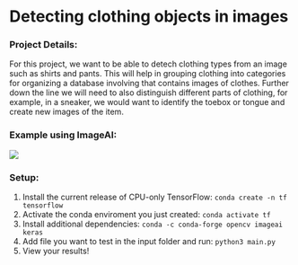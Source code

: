 # Detecting clothing objects in images

### Project Details: 
For this project, we want to be able to detech clothing types from an image such as shirts and pants. This will help in grouping clothing into categories for organizing a database involving that contains images of clothes. Further down the line we will need to also distinguish different parts of clothing, for example, in a sneaker, we would want to identify the toebox or tongue and create new images of the item.

### Example using ImageAI:
<div>
  <image src='https://i.imgur.com/3wInz9b.png'/>
</div>  

### Setup:
1. Install the current release of CPU-only TensorFlow: ```conda create -n tf tensorflow```
2. Activate the conda enviroment you just created: ```conda activate tf```
3. Install additional dependencies: ```conda -c conda-forge opencv imageai keras```
4. Add file you want to test in the input folder and run: ```python3 main.py```
5. View your results!
